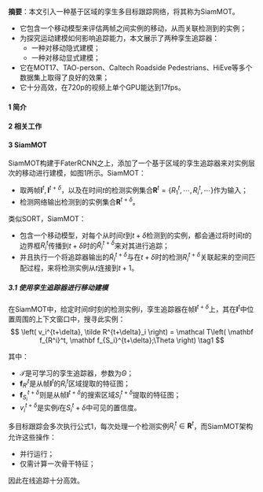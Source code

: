 **摘要**：本文引入一种基于区域的孪生多目标跟踪网络，将其称为SiamMOT。

- 它包含一个移动模型来评估两帧之间实例的移动，从而关联检测到的实例；
- 为探究运动建模如何影响追踪能力，本文展示了两种孪生追踪器：
  - 一种对移动隐式建模；
  - 一种对移动显式建模；
- 它在MOT17、TAO-person、Caltech Roadside Pedestrians、HiEve等多个数据集上取得了良好的效果；
- 它十分高效，在720p的视频上单个GPU能达到17fps。



#### 1 简介



#### 2 相关工作



#### 3 SiamMOT

SiamMOT构建于FaterRCNN之上，添加了一个基于区域的孪生追踪器来对实例层次的移动进行建模，如图1所示。SiamMOT：

- 取两帧$\mathbf I^t,\mathbf I^{t+\delta}$，以及在时间$t$的检测实例集合$\mathbf R^t=\left\{ R_1^t,\cdots,R_i^t,\cdots \right\}$作为输入；
- 检测网络输出检测到的实例集合$\mathbf R^{t+\delta}$。

类似SORT，SiamMOT：

- 包含一个移动模型，对每个从时间$t$到$t+\delta$检测到的实例，都会通过将时间$t$的边界框$R^t_i$传播到$t+\delta$时的$\tilde R^{t+\delta}_i$来对其进行追踪；
- 并且执行一个将追踪器输出的$\tilde R_I^{t+\delta}$与在$t+\delta$时的检测$R_i^{t+\delta}$关联起来的空间匹配过程，来将检测实例从$t$连接到$t+1$。

##### 3.1 使用孪生追踪器进行移动建模

在SiamMOT中，给定时间$t$时刻的检测实例$i$，孪生追踪器在帧$\mathbf I^{t+\delta}$上，其在$\mathbf I^t$中位置周围的上下文窗口中，搜寻此实例：
$$
\left( v_i^{t+\delta}, \tilde R^{t+\delta}_i \right) = \mathcal T\left( \mathbf f_{R^i}^t, \mathbf f_{S_i}^{t+\delta};\Theta \right) \tag1
$$


其中：

- $\mathcal T$是可学习的孪生追踪器，参数为$\Theta$；
- $\mathbf f_{R^i}^t$是从帧$\mathbf I^t$的$R^t_i$区域提取的特征图；
- $\mathbf f_{S_i}^{t+\delta}$则是从帧$\mathbf I^{t+\delta}$的搜索区域$S_i^{t+\delta}$提取的特征图；
- $v_i^{t+\delta}$是实例$i$在$S_i^t+\delta$中可见的置信度。

多目标跟踪会多次执行公式1，每次处理一个检测实例$R_i^t\in \mathbf R^t$，而SiamMOT架构允许这些操作：

- 并行运行；
- 仅需计算一次骨干特征；

因此在线追踪十分高效。

